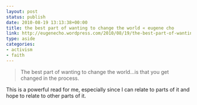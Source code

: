 ```yaml
---
layout: post
status: publish
date: 2010-08-19 13:13:38+00:00
title: the best part of wanting to change the world « eugene cho
link: http://eugenecho.wordpress.com/2010/08/19/the-best-part-of-wanting-to-change-the-world/
type: aside
categories:
- activism
- faith
---
```


> The best part of wanting to change the world…is that you get changed in the process.

This is a powerful read for me, especially since I can relate to parts of it and hope to relate to other parts of it.
